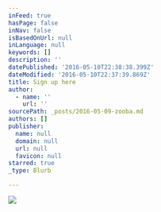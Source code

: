 ```yaml
---
inFeed: true
hasPage: false
inNav: false
isBasedOnUrl: null
inLanguage: null
keywords: []
description: ''
datePublished: '2016-05-10T22:38:38.399Z'
dateModified: '2016-05-10T22:37:39.869Z'
title: Sign up here
author:
  - name: ''
    url: ''
sourcePath: _posts/2016-05-09-zooba.md
authors: []
publisher:
  name: null
  domain: null
  url: null
  favicon: null
starred: true
_type: Blurb

---
```

![](https://the-grid-user-content.s3-us-west-2.amazonaws.com/ac1979d1-2c61-4cbd-9377-b86c9b42d08d.jpg)